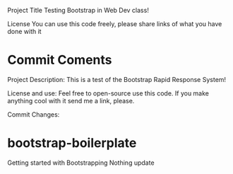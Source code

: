 
Project Title
Testing Bootstrap in Web Dev class! 

License
You can use this code freely, please share links of what you have done with it

Commit Coments 
=======
Project Description:
This is a test of the Bootstrap Rapid Response System! 

License and use:
Feel free to open-source use this code. 
If you make anything cool with it send me a link, please. 

Commit Changes:

# bootstrap-boilerplate
Getting started with Bootstrapping
Nothing update
